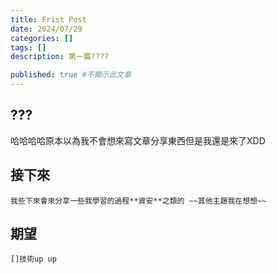 ```yaml
---
title: Frist Post
date: 2024/07/29
categories: []
tags: []
description: 第一篇????

published: true #不顯示此文章
---
```


## ???
哈哈哈哈原本以為我不會想來寫文章分享東西但是我還是來了XDD

## 接下來
    我些下來會來分享一些我學習的過程**資安**之類的 ~~其他主題我在想想~~

## 期望
    []技術up up




